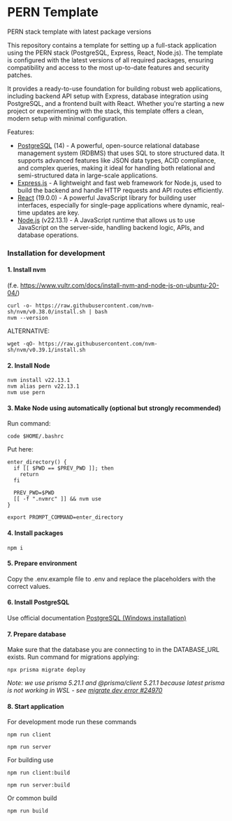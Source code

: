 # PERN Template

PERN stack template with latest package versions

This repository contains a template for setting up a full-stack application using the PERN stack (PostgreSQL, Express, React, Node.js). The template is configured with the latest versions of all required packages, ensuring compatibility and access to the most up-to-date features and security patches.

It provides a ready-to-use foundation for building robust web applications, including backend API setup with Express, database integration using PostgreSQL, and a frontend built with React. Whether you're starting a new project or experimenting with the stack, this template offers a clean, modern setup with minimal configuration.

Features:

- [PostgreSQL](https://www.postgresql.org/) (14) - A powerful, open-source relational database management system (RDBMS) that uses SQL to store structured data. It supports advanced features like JSON data types, ACID compliance, and complex queries, making it ideal for handling both relational and semi-structured data in large-scale applications.
- [Express.js](https://expressjs.com/) - A lightweight and fast web framework for Node.js, used to build the backend and handle HTTP requests and API routes efficiently.
- [React](https://reactjs.org/) (19.0.0) - A powerful JavaScript library for building user interfaces, especially for single-page applications where dynamic, real-time updates are key.
- [Node.js](https://nodejs.org/) (v22.13.1) - A JavaScript runtime that allows us to use JavaScript on the server-side, handling backend logic, APIs, and database operations.


### Installation for development
#### 1. Install nvm
(f.e. https://www.vultr.com/docs/install-nvm-and-node-js-on-ubuntu-20-04/)
```
curl -o- https://raw.githubusercontent.com/nvm-sh/nvm/v0.38.0/install.sh | bash
nvm --version
```
ALTERNATIVE:
```
wget -qO- https://raw.githubusercontent.com/nvm-sh/nvm/v0.39.1/install.sh
```

#### 2. Install Node
```
nvm install v22.13.1
nvm alias pern v22.13.1
nvm use pern
```

#### 3. Make Node using automatically (optional but strongly recommended)
Run command:
```
code $HOME/.bashrc
```
Put here:
```
enter_directory() {
  if [[ $PWD == $PREV_PWD ]]; then
    return
  fi

  PREV_PWD=$PWD
  [[ -f ".nvmrc" ]] && nvm use
}

export PROMPT_COMMAND=enter_directory
```

#### 4. Install packages
```
npm i
```

#### 5. Prepare environment
Copy the .env.example file to .env and replace the placeholders with the correct values.

#### 6. Install PostgreSQL
Use official documentation [PostgreSQL (Windows installation)](https://www.postgresql.org/download/windows/)

#### 7. Prepare database
Make sure that the database you are connecting to in the DATABASE_URL exists.
Run command for migrations applying:
```
npx prisma migrate deploy
```
*Note: we use prisma 5.21.1 and @prisma/client 5.21.1 because latest prisma is not working in WSL - see [migrate dev error #24970](https://github.com/prisma/prisma/issues/24970)*

#### 8. Start application
For development mode run these commands
```
npm run client
```
```
npm run server
```
For building use
```
npm run client:build
```
```
npm run server:build
```
Or common build
```
npm run build
```